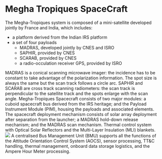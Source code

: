 # Megha Tropiques SpaceCraft
The Megha-Tropiques system is composed of a mini-satellite developed jointly by France and India, which includes:
  * a platform derived from the Indian IRS platform
  * a set of four payloads 
    * MADRAS, developed jointly by CNES and ISRO
    * SAPHIR, provided by CNES
    * SCARAB, provided by CNES
    * a radio-occulation receiver GPS, provided by ISRO


MADRAS is a conical scanning microwave imager: the incidence has to be constant to take advantage of the polarization information. The spot size is always the same but the scan track follows a circle arc. SAPHIR and SCARAB are cross track scanning radiometers: the scan track is perpendicular to the satellite track and the spots enlarge with the scan angle.
Megha-Tropiques Spacecraft consists of two major modules: a cuboid spacecraft bus derived from the IRS heritage; and the Payload Instrument Module (PIM), housing the payloads and associated elements. The spacecraft deployment mechanism consists of solar array deployment after separation from the launcher; a MADRAS hold-down release mechanism; and the MADRAS scan mechanism. Thermal control system with Optical Solar Reflectors and the Multi-Layer Insulation (MLI) blankets.
![](https://mosdac.gov.in/images/spcraft.jpg)
A centralised Bus Management Unit (BMU) supports all the functions of the Attitude Orientation Control System (AOCS), sensor processing, TT&C handling, thermal management, onboard data storage logistics, and the Ampere Hour Meter processing.